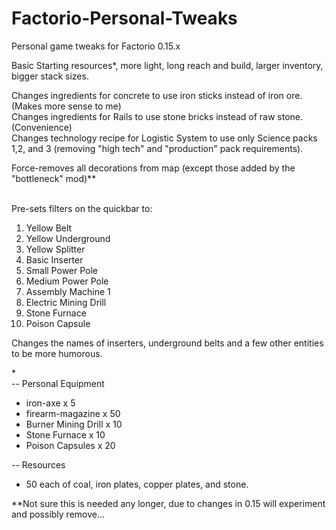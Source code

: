 # Factorio-Personal-Tweaks
Personal game tweaks for Factorio 0.15.x

Basic Starting resources*, more light, long reach and build, larger inventory, bigger stack sizes.

Changes ingredients for concrete to use iron sticks instead of iron ore. (Makes more sense to me)<br>
Changes ingredients for Rails to use stone bricks instead of raw stone. (Convenience)<br>
Changes technology recipe for Logistic System to use only Science packs 1,2, and 3 (removing "high tech" and "production" pack requirements).

Force-removes all decorations from map (except those added by the "bottleneck" mod)**<br><br>

Pre-sets filters on the quickbar to:
1.  Yellow Belt
2.  Yellow Underground
3.  Yellow Splitter
4.  Basic Inserter
5.  Small Power Pole
6.  Medium Power Pole
7.  Assembly Machine 1
8.  Electric Mining Drill
9.  Stone Furnace
10. Poison Capsule

Changes the names of inserters, underground belts and a few other entities to be more humorous.

\*	
-- Personal Equipment
<ul>
<li>iron-axe x 5</li>
<li>firearm-magazine x 50</li>
<li>Burner Mining Drill x 10</li>
<li>Stone Furnace x 10</li>
<li>Poison Capsules x 20</li>
</ul>
 
-- Resources
<ul>
<li>50 each of coal, iron plates, copper plates, and stone.</li>
</ul>
    
\**Not sure this is needed any longer, due to changes in 0.15 will experiment and possibly remove...

